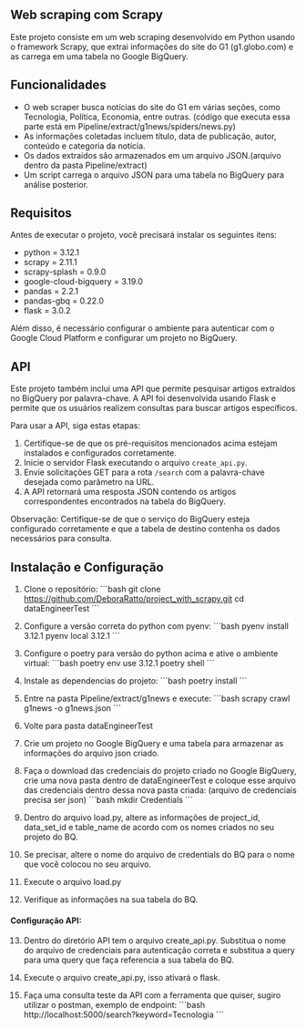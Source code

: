 ## Web scraping com Scrapy

Este projeto consiste em um web scraping desenvolvido em Python usando o framework Scrapy, que extrai informações do site do G1 (g1.globo.com) e as carrega em uma tabela no Google BigQuery.

## Funcionalidades

- O web scraper busca notícias do site do G1 em várias seções, como Tecnologia, Política, Economia, entre outras. (código que executa essa parte está em Pipeline/extract/g1news/spiders/news.py)
- As informações coletadas incluem título, data de publicação, autor, conteúdo e categoria da notícia.
- Os dados extraídos são armazenados em um arquivo JSON.(arquivo dentro da pasta Pipeline/extract)
- Um script carrega o arquivo JSON para uma tabela no BigQuery para análise posterior.

## Requisitos

Antes de executar o projeto, você precisará instalar os seguintes itens:

- python = 3.12.1
- scrapy = 2.11.1
- scrapy-splash = 0.9.0
- google-cloud-bigquery = 3.19.0
- pandas = 2.2.1
- pandas-gbq = 0.22.0
- flask = 3.0.2

Além disso, é necessário configurar o ambiente para autenticar com o Google Cloud Platform e configurar um projeto no BigQuery.

## API

Este projeto também inclui uma API que permite pesquisar artigos extraídos no BigQuery por palavra-chave. A API foi desenvolvida usando Flask e permite que os usuários realizem consultas para buscar artigos específicos.

Para usar a API, siga estas etapas:

1. Certifique-se de que os pré-requisitos mencionados acima estejam instalados e configurados corretamente.
2. Inicie o servidor Flask executando o arquivo `create_api.py`.
3. Envie solicitações GET para a rota `/search` com a palavra-chave desejada como parâmetro na URL.
4. A API retornará uma resposta JSON contendo os artigos correspondentes encontrados na tabela do BigQuery.

Observação: Certifique-se de que o serviço do BigQuery esteja configurado corretamente e que a tabela de destino contenha os dados necessários para consulta.

## Instalação e Configuração
1. Clone o repositório:
´´´bash
git clone https://github.com/DeboraRatto/project_with_scrapy.git
cd dataEngineerTest
´´´

2. Configure a versão correta do python com pyenv:
´´´bash
pyenv install 3.12.1
pyenv local 3.12.1
´´´

3. Configure o poetry para versão do python acima e ative o ambiente virtual:
´´´bash
poetry env use 3.12.1
poetry shell
´´´

4. Instale as dependencias do projeto:
´´´bash
poetry install
´´´

5. Entre na pasta Pipeline/extract/g1news e execute:
´´´bash
scrapy crawl g1news -o g1news.json
´´´

6. Volte para pasta dataEngineerTest

7. Crie um projeto no Google BigQuery e uma tabela para armazenar as informações do arquivo json criado. 

8. Faça o download das credenciais do projeto criado no Google BigQuery, crie uma nova pasta dentro de dataEngineerTest e coloque esse arquivo das credenciais dentro dessa nova pasta criada: (arquivo de credenciais precisa ser json)
´´´bash
mkdir Credentials
´´´

9. Dentro do arquivo load.py, altere as informações de project_id, data_set_id e table_name de acordo com os nomes criados no seu projeto do BQ.

10. Se precisar, altere o nome do arquivo de credentials do BQ para o nome que você colocou no seu arquivo.

11. Execute o arquivo load.py

12. Verifique as informações na sua tabela do BQ. 

#### Configuração API:
13. Dentro do diretório API tem o arquivo create_api.py. Substitua o nome do arquivo de credenciais para autenticação correta e substitua a query para uma query que faça referencia a sua tabela do BQ. 

14. Execute o arquivo create_api.py, isso ativará o flask.

15. Faça uma consulta teste da API com a ferramenta que quiser, sugiro utilizar o postman, exemplo de endpoint:
´´´bash
http://localhost:5000/search?keyword=Tecnologia
´´´


